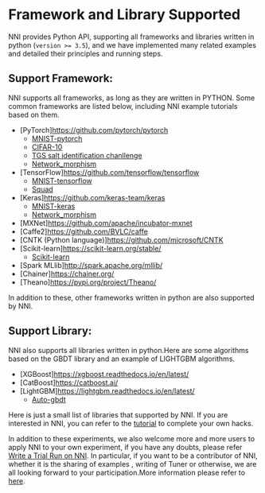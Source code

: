 # Framework and Library Supported 
NNI provides Python API, supporting all frameworks and libraries written in python (`version >= 3.5`), and we have implemented many related examples and detailed their principles and running steps.



## Support Framework:

NNI supports all frameworks, as long as they are written in PYTHON. Some common frameworks are listed below, including NNI example tutorials based on them.

* [PyTorch]https://github.com/pytorch/pytorch
    <ul> 
      <li><a href="../../examples/trials/mnist-distributed-pytorch">MNIST-pytorch</a><br/></li>
      <li><a href="TrialExample/Cifar10Examples.md">CIFAR-10</a><br/></li>
      <li><a href="../../examples/trials/kaggle-tgs-salt/README.md">TGS salt identification chanllenge</a><br/></li>
      <li><a href="../../examples/trials/network_morphism/README.md">Network_morphism</a><br/></li>
    </ul>
* [TensorFlow]https://github.com/tensorflow/tensorflow
    <ul> 
      <li><a href="../../examples/trials/mnist-distributed">MNIST-tensorflow</a><br/></li>
       <li><a href="../../examples/trials/ga_squad/README.md">Squad</a><br/></li>
    </ul>
* [Keras]https://github.com/keras-team/keras
    <ul>
      <li><a href="../../examples/trials/mnist-keras">MNIST-keras</a><br/></li>
      <li><a href="../../examples/trials/network_morphism/README.md">Network_morphism</a><br/></li>
    </ul>
* [MXNet]https://github.com/apache/incubator-mxnet
* [Caffe2]https://github.com/BVLC/caffe
* [CNTK (Python language)]https://github.com/microsoft/CNTK
* [Scikit-learn]https://scikit-learn.org/stable/
    <ul>
    <li><a href="TrialExample/SklearnExamples.md">Scikit-learn</a><br/></li>
    </ul>
* [Spark MLlib]http://spark.apache.org/mllib/
* [Chainer]https://chainer.org/
* [Theano]https://pypi.org/project/Theano/ <br/>

In addition to these, other frameworks written in python are also supported by NNI.
## Support Library:
NNI also supports all libraries written in python.Here are some algorithms based on the GBDT library and an example of LIGHTGBM algorithms.

* [XGBoost]https://xgboost.readthedocs.io/en/latest/
* [CatBoost]https://catboost.ai/
* [LightGBM]https://lightgbm.readthedocs.io/en/latest/
    <ul>
    <li><a href="TrialExample/GbdtExample.md">Auto-gbdt</a><br/></li>
    </ul>
Here is just a small list of libraries that supported by NNI. If you are interested in NNI, you can refer to the [tutorial](TrialExample/Trials.md) to complete your own hacks.



In addition to these experiments, we also welcome more and more users to apply NNI to your own experiment, if you have any doubts, please refer [Write a Trial Run on NNI](TrialExample/Trials.md). In particular, if you want to be a contributor of NNI, whether it is the sharing of examples , writing of Tuner or otherwise, we are all looking forward to your participation.More information please refer to [here](Tutorial/Contributing.md).
